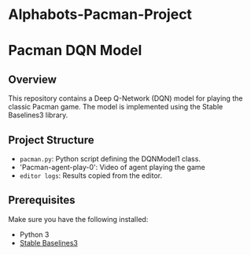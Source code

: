 # Alphabots-Pacman-Project
# Pacman DQN Model

## Overview

This repository contains a Deep Q-Network (DQN) model for playing the classic Pacman game. The model is implemented using the Stable Baselines3 library.

## Project Structure

- `pacman.py`: Python script defining the DQNModel1 class.
- 'Pacman-agent-play-0': Video of agent playing the game
- `editor logs`: Results copied from the editor.
  

## Prerequisites

Make sure you have the following installed:

- Python 3
- [Stable Baselines3](https://github.com/DLR-RM/stable-baselines3)

